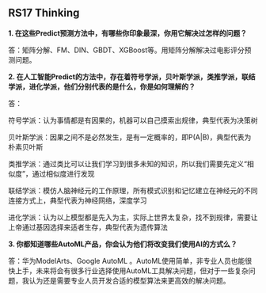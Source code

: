 ## RS17 Thinking
**1. 在这些Predict预测方法中，有哪些你印象最深，你用它解决过怎样的问题？**

答：矩阵分解、FM、DIN、GBDT、XGBoost等。用矩阵分解解决过电影评分预测问题。

**2. 在人工智能Predict的方法中，存在着符号学派，贝叶斯学派，类推学派，联结学派，进化学派，他们分别代表的是什么，你是如何理解的？**

答：

符号学派：认为事情都是有因果的，机器可以自己摸索出规律，典型代表为决策树

贝叶斯学派：因果之间不是必然发生，是有一定概率的，即P(A|B)，典型代表为朴素贝叶斯

类推学派：通过类比可以让我们学习到很多未知的知识，所以我们需要先定义“相似度”，通过相似度进行发现

联结学派：模仿人脑神经元的工作原理，所有模式识别和记忆建立在神经元的不同连接方式上，典型代表为神经网络，深度学习

进化学派：认为以上模型都是先入为主，实际上世界太复杂，找不到规律，需要让上帝通过基因选择来适者生存，典型代表为遗传算法

**3.  你都知道哪些AutoML产品，你会认为他们将改变我们使用AI的方式么？**

答：华为ModelArts、Google AutoML 。AutoML使用简单，非专业人员也能很快上手，未来将会有很多行业选择使用AutoML工具解决问题，但对于一些复杂问题，我认为还是需要专业人员开发合适的模型算法来更高效的解决问题。
